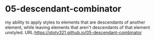 # 05-descendant-combinator
my ability to apply styles to elements that are descendants of another element, while leaving elements that aren't descendants of that element unstyled.
URL:https://stoty321.github.io/05-descendant-combinator
